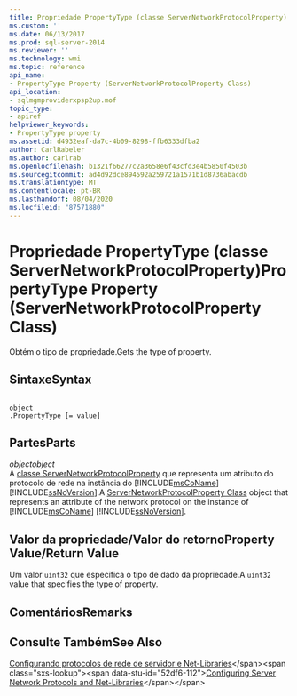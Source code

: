 ```yaml
---
title: Propriedade PropertyType (classe ServerNetworkProtocolProperty) | Microsoft Docs
ms.custom: ''
ms.date: 06/13/2017
ms.prod: sql-server-2014
ms.reviewer: ''
ms.technology: wmi
ms.topic: reference
api_name:
- PropertyType Property (ServerNetworkProtocolProperty Class)
api_location:
- sqlmgmproviderxpsp2up.mof
topic_type:
- apiref
helpviewer_keywords:
- PropertyType property
ms.assetid: d4932eaf-da7c-4b09-8298-ffb6333dfba2
author: CarlRabeler
ms.author: carlrab
ms.openlocfilehash: b1321f66277c2a3658e6f43cfd3e4b5850f4503b
ms.sourcegitcommit: ad4d92dce894592a259721a1571b1d8736abacdb
ms.translationtype: MT
ms.contentlocale: pt-BR
ms.lasthandoff: 08/04/2020
ms.locfileid: "87571880"
---
```

# <a name="propertytype-property-servernetworkprotocolproperty-class"></a><span data-ttu-id="52df6-102">Propriedade PropertyType (classe ServerNetworkProtocolProperty)</span><span class="sxs-lookup"><span data-stu-id="52df6-102">PropertyType Property (ServerNetworkProtocolProperty Class)</span></span>
  <span data-ttu-id="52df6-103">Obtém o tipo de propriedade.</span><span class="sxs-lookup"><span data-stu-id="52df6-103">Gets the type of property.</span></span>  
  
## <a name="syntax"></a><span data-ttu-id="52df6-104">Sintaxe</span><span class="sxs-lookup"><span data-stu-id="52df6-104">Syntax</span></span>  
  
```  
  
object  
.PropertyType [= value]  
```  
  
## <a name="parts"></a><span data-ttu-id="52df6-105">Partes</span><span class="sxs-lookup"><span data-stu-id="52df6-105">Parts</span></span>  
 <span data-ttu-id="52df6-106">*object*</span><span class="sxs-lookup"><span data-stu-id="52df6-106">*object*</span></span>  
 <span data-ttu-id="52df6-107">A [classe ServerNetworkProtocolProperty](servernetworkprotocolproperty-class.md) que representa um atributo do protocolo de rede na instância do [!INCLUDE[msCoName](../../../includes/msconame-md.md)] [!INCLUDE[ssNoVersion](../../../includes/ssnoversion-md.md)].</span><span class="sxs-lookup"><span data-stu-id="52df6-107">A [ServerNetworkProtocolProperty Class](servernetworkprotocolproperty-class.md) object that represents an attribute of the network protocol on the instance of [!INCLUDE[msCoName](../../../includes/msconame-md.md)] [!INCLUDE[ssNoVersion](../../../includes/ssnoversion-md.md)].</span></span>  
  
## <a name="property-valuereturn-value"></a><span data-ttu-id="52df6-108">Valor da propriedade/Valor do retorno</span><span class="sxs-lookup"><span data-stu-id="52df6-108">Property Value/Return Value</span></span>  
 <span data-ttu-id="52df6-109">Um valor `uint32` que especifica o tipo de dado da propriedade.</span><span class="sxs-lookup"><span data-stu-id="52df6-109">A `uint32` value that specifies the type of property.</span></span>  
  
## <a name="remarks"></a><span data-ttu-id="52df6-110">Comentários</span><span class="sxs-lookup"><span data-stu-id="52df6-110">Remarks</span></span>  
  
## <a name="see-also"></a><span data-ttu-id="52df6-111">Consulte Também</span><span class="sxs-lookup"><span data-stu-id="52df6-111">See Also</span></span>  
 <span data-ttu-id="52df6-112">[Configurando protocolos de rede de servidor e Net-Libraries](https://msdn.microsoft.com/library/ms177485\(v=sql.100\).aspx)</span><span class="sxs-lookup"><span data-stu-id="52df6-112">[Configuring Server Network Protocols and Net-Libraries](https://msdn.microsoft.com/library/ms177485\(v=sql.100\).aspx)</span></span>  
  
  
